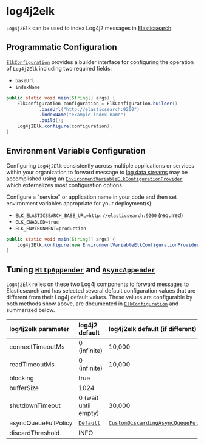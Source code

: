 # log4j2elk

`Log4j2Elk` can be used to index Log4j2 messages in [Elasticsearch](https://www.elastic.co/elasticsearch).

## Programmatic Configuration

[`ElkConfiguration`](src/main/java/com/dsingley/log4j2elk/ElkConfiguration.java) provides a builder interface for
configuring the operation of `Log4j2Elk` including two required fields:
- `baseUrl`
- `indexName`

```java
public static void main(String[] args) {
    ElkConfiguration configuration = ElkConfiguration.builder()
            .baseUrl("http://elasticsearch:9200")
            .indexName("example-index-name")
            .build();
    Log4j2Elk.configure(configuration);
}
```

## Environment Variable Configuration

Configuring `Log4j2Elk` consistently across multiple applications or services within your organization to forward
message to [log data streams](https://www.elastic.co/guide/en/elasticsearch/reference/current/logs-data-stream.html)
may be accomplished using an [`EnvironmentVariableElkConfigurationProvider`](src/main/java/com/dsingley/log4j2elk/EnvironmentVariableElkConfigurationProvider.java)
which externalizes most configuration options.

Configure a "service" or application name in your code and then set environment variables appropriate for your
deployment(s):

- `ELK_ELASTICSEARCH_BASE_URL=http://elasticsearch:9200` (required)
- `ELK_ENABLED=true`
- `ELK_ENVIRONMENT=production`

```java
public static void main(String[] args) {
    Log4j2Elk.configure(new EnvironmentVariableElkConfigurationProvider("example-service"));
}
```

## Tuning [`HttpAppender`](https://logging.apache.org/log4j/2.x/manual/appenders/network.html#HttpAppender) and [`AsyncAppender`](https://logging.apache.org/log4j/2.x/manual/appenders/delegating.html#AsyncAppender)

`Log4j2Elk` relies on these two Log4j components to forward messages to Elasticsearch and has selected several default
configuration values that are different from their Log4j default values. These values are configurable by both methods
show above, are documented in [`ElkConfiguration`](src/main/java/com/dsingley/log4j2elk/ElkConfiguration.java) and
summarized below.

| log4j2elk parameter  | log4j2 default       | log4j2elk default (if different) |
|:---------------------|:---------------------|:---------------------------------|
| connectTimeoutMs     | 0 (infinite)         | 10,000                           |
| readTimeoutMs        | 0 (infinite)         | 10,000                           |
| blocking             | true                 |                                  |
| bufferSize           | 1024                 |                                  |
| shutdownTimeout      | 0 (wait until empty) | 30,000                           |
| asyncQueueFullPolicy | [`Default`](https://logging.apache.org/log4j/2.x/javadoc/log4j-core/org/apache/logging/log4j/core/async/DefaultAsyncQueueFullPolicy.html) | [`CustomDiscardingAsyncQueueFullPolicy`](src/main/java/com/dsingley/log4j2elk/CustomDiscardingAsyncQueueFullPolicy.java) |
| discardThreshold     | INFO                 |                                  |
